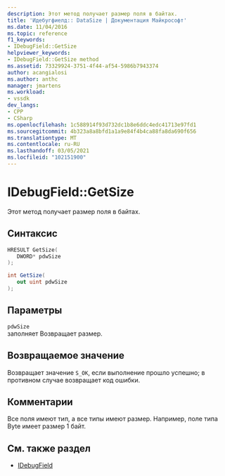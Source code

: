 ```yaml
---
description: Этот метод получает размер поля в байтах.
title: 'Идебугфиелд:: DataSize | Документация Майкрософт'
ms.date: 11/04/2016
ms.topic: reference
f1_keywords:
- IDebugField::GetSize
helpviewer_keywords:
- IDebugField::GetSize method
ms.assetid: 73329924-3751-4f44-af54-5986b7943374
author: acangialosi
ms.author: anthc
manager: jmartens
ms.workload:
- vssdk
dev_langs:
- CPP
- CSharp
ms.openlocfilehash: 1c588914f93d732dc1b8e6ddc4edc41713e97fd1
ms.sourcegitcommit: 4b323a8a8bfd1a1a9e84f4b4ca88fa8da690f656
ms.translationtype: MT
ms.contentlocale: ru-RU
ms.lasthandoff: 03/05/2021
ms.locfileid: "102151900"
---
```

# <a name="idebugfieldgetsize"></a>IDebugField::GetSize
Этот метод получает размер поля в байтах.

## <a name="syntax"></a>Синтаксис

```cpp
HRESULT GetSize( 
   DWORD* pdwSize
);
```

```csharp
int GetSize(
   out uint pdwSize
);
```

## <a name="parameters"></a>Параметры
`pdwSize`\
заполняет Возвращает размер.

## <a name="return-value"></a>Возвращаемое значение
 Возвращает значение `S_OK`, если выполнение прошло успешно; в противном случае возвращает код ошибки.

## <a name="remarks"></a>Комментарии
 Все поля имеют тип, а все типы имеют размер. Например, поле типа Byte имеет размер 1 байт.

## <a name="see-also"></a>См. также раздел
- [IDebugField](../../../extensibility/debugger/reference/idebugfield.md)
